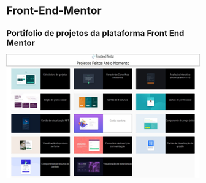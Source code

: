 # Front-End-Mentor


## Portifolio de projetos da plataforma Front End Mentor 

![](front-end-mentor.jpeg)


